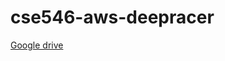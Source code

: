# cse546-aws-deepracer
[Google drive](https://drive.google.com/drive/folders/13DlVhwZbO_tPU_fCuwLBKYRErD3us79V?usp=sharing)
